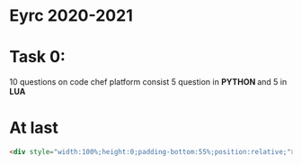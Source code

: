 # Eyrc 2020-2021
# Task 0:
10 questions on code chef platform consist 5 question in <b> PYTHON </b> and 5 in <b> LUA</b>





#  At last
```html
<div style="width:100%;height:0;padding-bottom:55%;position:relative;"><iframe src="https://giphy.com/embed/26BRDUjAFOIKbvLhK" width="100%" height="100%" style="position:absolute" frameBorder="0" class="giphy-embed" allowFullScreen></iframe></div><p><a href="https://giphy.com/gifs/election2016-rnc-republican-national-convention-2016-26BRDUjAFOIKbvLhK">via GIPHY</a></p>
```

